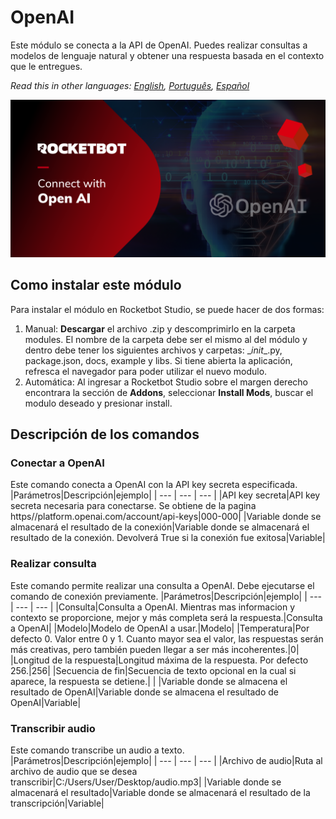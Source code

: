 # OpenAI
  
Este módulo se conecta a la API de OpenAI. Puedes realizar consultas a modelos de lenguaje natural y obtener una respuesta basada en el contexto que le entregues.  

*Read this in other languages: [English](Manual_OpenAI.md), [Português](Manual_OpenAI.pr.md), [Español](Manual_OpenAI.es.md)*
  
![banner](imgs/Banner_OpenAI.png)
## Como instalar este módulo
  
Para instalar el módulo en Rocketbot Studio, se puede hacer de dos formas:
1. Manual: __Descargar__ el archivo .zip y descomprimirlo en la carpeta modules. El nombre de la carpeta debe ser el mismo al del módulo y dentro debe tener los siguientes archivos y carpetas: \__init__.py, package.json, docs, example y libs. Si tiene abierta la aplicación, refresca el navegador para poder utilizar el nuevo modulo.
2. Automática: Al ingresar a Rocketbot Studio sobre el margen derecho encontrara la sección de **Addons**, seleccionar **Install Mods**, buscar el modulo deseado y presionar install.  


## Descripción de los comandos

### Conectar a OpenAI
  
Este comando conecta a OpenAI con la API key secreta especificada.
|Parámetros|Descripción|ejemplo|
| --- | --- | --- |
|API key secreta|API key secreta necesaria para conectarse. Se obtiene de la pagina https//platform.openai.com/account/api-keys|000-000|
|Variable donde se almacenará el resultado de la conexión|Variable donde se almacenará el resultado de la conexión. Devolverá True si la conexión fue exitosa|Variable|

### Realizar consulta
  
Este comando permite realizar una consulta a OpenAI. Debe ejecutarse el comando de conexión previamente.
|Parámetros|Descripción|ejemplo|
| --- | --- | --- |
|Consulta|Consulta a OpenAI. Mientras mas informacion y contexto se proporcione, mejor y más completa será la respuesta.|Consulta a OpenAI|
|Modelo|Modelo de OpenAI a usar.|Modelo|
|Temperatura|Por defecto 0. Valor entre 0 y 1. Cuanto mayor sea el valor, las respuestas serán más creativas, pero también pueden llegar a ser más incoherentes.|0|
|Longitud de la respuesta|Longitud máxima de la respuesta. Por defecto 256.|256|
|Secuencia de fin|Secuencia de texto opcional en la cual si aparece, la respuesta se detiene.| |
|Variable donde se almacena el resultado de OpenAI|Variable donde se almacena el resultado de OpenAI|Variable|

### Transcribir audio
  
Este comando transcribe un audio a texto.
|Parámetros|Descripción|ejemplo|
| --- | --- | --- |
|Archivo de audio|Ruta al archivo de audio que se desea transcribir|C:/Users/User/Desktop/audio.mp3|
|Variable donde se almacenará el resultado|Variable donde se almacenará el resultado de la transcripción|Variable|
